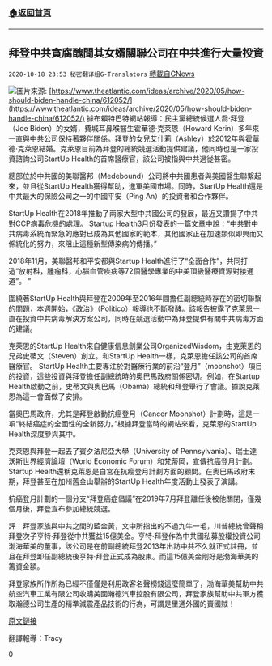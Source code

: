 ###  [:house:返回首頁](https://github.com/ourhimalayas/txt)
---

## 拜登中共貪腐醜聞其女婿關聯公司在中共進行大量投資
`2020-10-18 23:53 秘密翻译组G-Translators` [轉載自GNews](https://gnews.org/zh-hant/433105/)

![]()![](https://s3.amazonaws.com/gnews-media-offload/wp-content/uploads/2020/10/18232613/1-143.png)圖片來源: [https://www.theatlantic.com/ideas/archive/2020/05/how-should-biden-handle-china/612052/](https://www.theatlantic.com/ideas/archive/2020/05/how-should-biden-handle-china/612052/)
據布賴特巴特網站報導：民主黨總統候選人喬·拜登（Joe Biden）的女婿，費城耳鼻喉醫生霍華德·克萊恩（Howard Kerin）多年來一直與中共公司保持著夥伴關係。拜登的女兒艾什莉（Ashley）於2012年與霍華德·克萊恩結婚。克萊恩目前為拜登的總統競選活動提供建議，他同時也是一家投資諮詢公司StartUp Health的首席醫療官，該公司被指與中共過從甚密。

總部位於中共國的美聯醫邦（Medebound）公司將中共國患者與美國醫生聯繫起來，並且從StartUp Health獲得幫助，進軍美國市場。同時，StartUp Health還是中共最大的保險公司之一的中國平安（Ping An）的投資者和合作夥伴。

StartUp Health在2018年推動了兩家大型中共國公司的發展，最近又讚揚了中共對CCP病毒危機的處理。 Startup Health3月份發表的一篇文章中說：“中共對中共病毒系統而緊急的應對已成為其他國家的範本，其他國家正在加速類似即興而又係統化的努力，來阻止這種新型傳染病的傳播。”

2018年11月，美聯醫邦和平安都與Startup Health進行了“全面合作”，共同打造“放射科，腫瘤科，心腦血管疾病等72個醫學專業的中美頂級醫療資源對接通道”。 ”

圍繞著StartUp Health與拜登在2009年至2016年間擔任副總統時存在的密切聯繫的問題，本週開始，《政治》（Politico）報導也不斷發酵。該報告披露了克萊恩一直在投資中共病毒解決方案公司，同時在競選活動中為拜登提供有關中共病毒方面的建議。

克萊恩的StartUp Health來自健康信息創業公司OrganizedWisdom，由克萊恩的兄弟史蒂文（Steven）創立。和StartUp Health一樣，克萊恩擔任該公司的首席醫療官。 StartUp Health主要專注於對醫療行業的前沿“登月”（moonshot）項目的投資，這些投資與拜登擔任副總統時的奧巴馬政府關係密切。例如，在Startup Health啟動之前，史蒂文與奧巴馬（Obama）總統和拜登舉行了會議。據說克萊恩為這一會面做了安排。

當奧巴馬政府，尤其是拜登啟動抗癌登月（Cancer Moonshot）計劃時，這是一項“終結癌症的全國性的全新努力。”根據拜登當時的網站來看，克萊恩的StartUp Health深度參與其中。

克萊恩與拜登一起去了賓夕法尼亞大學（University of Pennsylvania）、瑞士達沃斯世界經濟論壇（World Economic Forum）和梵蒂岡，宣傳抗癌登月計劃。 Startup Health還稱克萊恩是白宮在抗癌登月計劃方面的顧問。在奧巴馬政府末期，拜登甚至在加州舊金山舉辦的StartUp Health年度活動上發表了演講。

抗癌登月計劃的一個分支“拜登癌症倡議”在2019年7月拜登離任後被他關閉，僅幾個月後，拜登宣布參加總統競選。

評：拜登家族與中共之間的藍金黃，文中所指出的不過九牛一毛，川普總統曾聲稱拜登次子亨特·拜登從中共獲益15億美金。亨特·拜登作為中共國私募股權投資公司渤海華美的董事，該公司是在前副總統拜登2013年出訪中共不久就正式註冊，並且在拜登卸任副總統後亨特·拜登正式成為股東。而這15億美金剛好是渤海華美的籌資金額。

拜登家族所作所為已經不僅僅是利用政客名聲撈錢這麼簡單了，渤海華美幫助中共航空汽車工業有限公司收購美國瀚德汽車控股有限公司，拜登家族幫助中共軍方獲取瀚德公司生產的精準減震產品技術的行為，可謂是里通外國的賣國賊！

[原文鏈接](https://www.breitbart.com/politics/2020/10/17/joe-biden-linked-firm-made-major-investments-in-chinese-corporations/)

翻譯報導：Tracy

0
